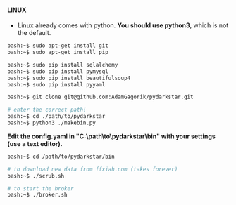 #### LINUX

* Linux already comes with python.  **You should use python3**, which is not the default.

```bash
bash:~$ sudo apt-get install git
bash:~$ sudo apt-get install pip

bash:~$ sudo pip install sqlalchemy
bash:~$ sudo pip install pymysql
bash:~$ sudo pip install beautifulsoup4
bash:~$ sudo pip install pyyaml

bash:~$ git clone git@github.com:AdamGagorik/pydarkstar.git

# enter the correct path!
bash:~$ cd ./path/to/pydarkstar
bash:~$ python3 ./makebin.py
```

**Edit the config.yaml in "C:\path\to\pydarkstar\bin" with your settings (use a text editor).**

```bash
bash:~$ cd /path/to/pydarkstar/bin

# to download new data from ffxiah.com (takes forever)
bash:~$ ./scrub.sh

# to start the broker
bash:~$ ./broker.sh
```